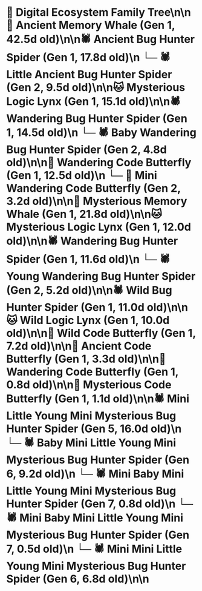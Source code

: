 # 🌳 Digital Ecosystem Family Tree\n\n🐋 Ancient Memory Whale (Gen 1, 42.5d old)\n\n🕷️ Ancient Bug Hunter Spider (Gen 1, 17.8d old)\n  └─ 🕷️ Little Ancient Bug Hunter Spider (Gen 2, 9.5d old)\n\n🐱 Mysterious Logic Lynx (Gen 1, 15.1d old)\n\n🕷️ Wandering Bug Hunter Spider (Gen 1, 14.5d old)\n  └─ 🕷️ Baby Wandering Bug Hunter Spider (Gen 2, 4.8d old)\n\n🦋 Wandering Code Butterfly (Gen 1, 12.5d old)\n  └─ 🦋 Mini Wandering Code Butterfly (Gen 2, 3.2d old)\n\n🐋 Mysterious Memory Whale (Gen 1, 21.8d old)\n\n🐱 Mysterious Logic Lynx (Gen 1, 12.0d old)\n\n🕷️ Wandering Bug Hunter Spider (Gen 1, 11.6d old)\n  └─ 🕷️ Young Wandering Bug Hunter Spider (Gen 2, 5.2d old)\n\n🕷️ Wild Bug Hunter Spider (Gen 1, 11.0d old)\n\n🐱 Wild Logic Lynx (Gen 1, 10.0d old)\n\n🦋 Wild Code Butterfly (Gen 1, 7.2d old)\n\n🦋 Ancient Code Butterfly (Gen 1, 3.3d old)\n\n🦋 Wandering Code Butterfly (Gen 1, 0.8d old)\n\n🦋 Mysterious Code Butterfly (Gen 1, 1.1d old)\n\n🕷️ Mini Little Young Mini Mysterious Bug Hunter Spider (Gen 5, 16.0d old)\n  └─ 🕷️ Baby Mini Little Young Mini Mysterious Bug Hunter Spider (Gen 6, 9.2d old)\n    └─ 🕷️ Mini Baby Mini Little Young Mini Mysterious Bug Hunter Spider (Gen 7, 0.8d old)\n    └─ 🕷️ Mini Baby Mini Little Young Mini Mysterious Bug Hunter Spider (Gen 7, 0.5d old)\n  └─ 🕷️ Mini Mini Little Young Mini Mysterious Bug Hunter Spider (Gen 6, 6.8d old)\n\n